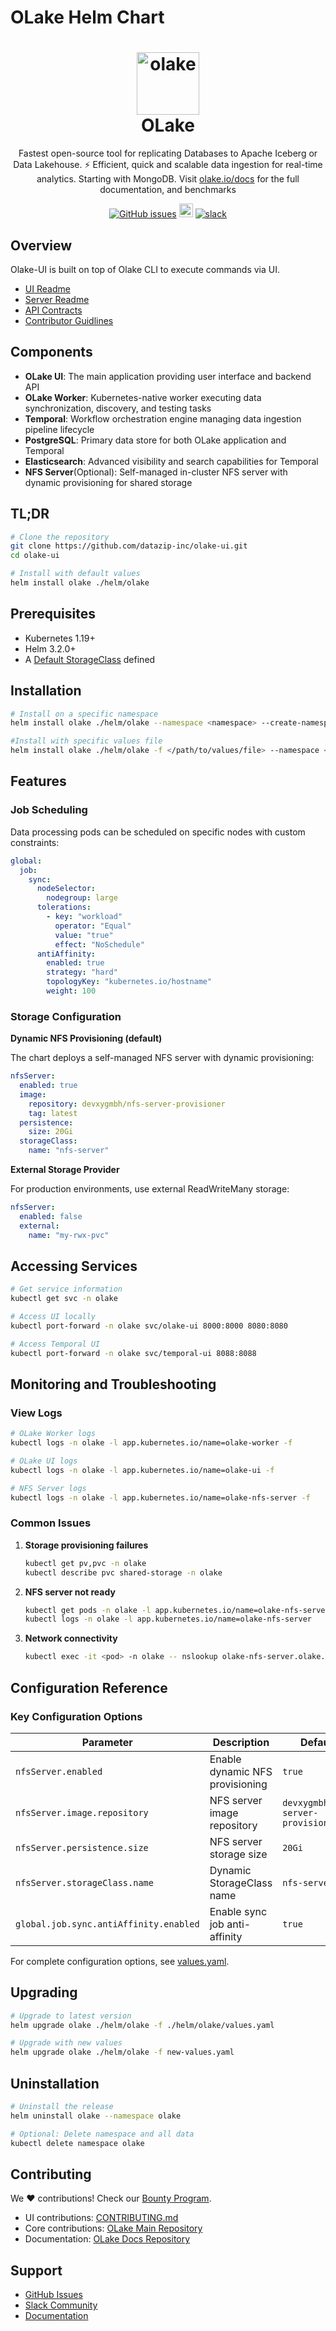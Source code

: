 # OLake Helm Chart

<h1 align="center" style="border-bottom: none">
    <a href="https://datazip.io/olake" target="_blank">
        <img alt="olake" src="https://github.com/user-attachments/assets/d204f25f-5289-423c-b3f2-44b2194bdeaf" width="100" height="100"/>
    </a>
    <br>OLake
</h1>

<p align="center">Fastest open-source tool for replicating Databases to Apache Iceberg or Data Lakehouse. ⚡ Efficient, quick and scalable data ingestion for real-time analytics. Starting with MongoDB. Visit <a href="https://olake.io/" target="_blank">olake.io/docs</a> for the full documentation, and benchmarks</p>

<p align="center">
    <a href="https://github.com/datazip-inc/olake-ui/issues"><img alt="GitHub issues" src="https://img.shields.io/github/issues/datazip-inc/olake"/></a> <a href="https://olake.io/docs"><img alt="Documentation" height="22" src="https://img.shields.io/badge/view-Documentation-blue?style=for-the-badge"/></a>
    <a href="https://join.slack.com/t/getolake/shared_invite/zt-2utw44do6-g4XuKKeqBghBMy2~LcJ4ag"><img alt="slack" src="https://img.shields.io/badge/Join%20Our%20Community-Slack-blue"/></a>
</p>

## Overview

Olake-UI is built on top of Olake CLI to execute commands via UI.

- [UI Readme](/olake_frontend/README.md)
- [Server Readme](/server/README.md)
- [API Contracts](/api-contract.md)
- [Contributor Guidlines](/CONTRIBUTING.md)

## Components

-   **OLake UI**: The main application providing user interface and backend API
-   **OLake Worker**: Kubernetes-native worker executing data synchronization, discovery, and testing tasks
-   **Temporal**: Workflow orchestration engine managing data ingestion pipeline lifecycle
-   **PostgreSQL**: Primary data store for both OLake application and Temporal
-   **Elasticsearch**: Advanced visibility and search capabilities for Temporal
-   **NFS Server**(Optional): Self-managed in-cluster NFS server with dynamic provisioning for shared storage

## TL;DR

```bash
# Clone the repository
git clone https://github.com/datazip-inc/olake-ui.git
cd olake-ui

# Install with default values
helm install olake ./helm/olake
```

## Prerequisites

-   Kubernetes 1.19+
-   Helm 3.2.0+
-   A [Default StorageClass](https://kubernetes.io/docs/tasks/administer-cluster/change-default-storage-class/) defined

## Installation

```bash
# Install on a specific namespace
helm install olake ./helm/olake --namespace <namespace> --create-namespace

#Install with specific values file
helm install olake ./helm/olake -f </path/to/values/file> --namespace <namespace> --create-namespace
```

## Features

### Job Scheduling

Data processing pods can be scheduled on specific nodes with custom constraints:

```yaml
global:
  job:
    sync:
      nodeSelector:
        nodegroup: large
      tolerations:
        - key: "workload"
          operator: "Equal"
          value: "true"
          effect: "NoSchedule"
      antiAffinity:
        enabled: true
        strategy: "hard"
        topologyKey: "kubernetes.io/hostname"
        weight: 100
```

### Storage Configuration

**Dynamic NFS Provisioning (default)**

The chart deploys a self-managed NFS server with dynamic provisioning:

```yaml
nfsServer:
  enabled: true
  image:
    repository: devxygmbh/nfs-server-provisioner
    tag: latest
  persistence:
    size: 20Gi
  storageClass:
    name: "nfs-server"
```

**External Storage Provider**

For production environments, use external ReadWriteMany storage:

```yaml
nfsServer:
  enabled: false
  external:
    name: "my-rwx-pvc"
```

## Accessing Services

```bash
# Get service information
kubectl get svc -n olake

# Access UI locally
kubectl port-forward -n olake svc/olake-ui 8000:8000 8080:8080

# Access Temporal UI
kubectl port-forward -n olake svc/temporal-ui 8088:8088
```

## Monitoring and Troubleshooting

### View Logs

```bash
# OLake Worker logs
kubectl logs -n olake -l app.kubernetes.io/name=olake-worker -f

# OLake UI logs
kubectl logs -n olake -l app.kubernetes.io/name=olake-ui -f

# NFS Server logs
kubectl logs -n olake -l app.kubernetes.io/name=olake-nfs-server -f
```

### Common Issues

1. **Storage provisioning failures**
   ```bash
   kubectl get pv,pvc -n olake
   kubectl describe pvc shared-storage -n olake
   ```

2. **NFS server not ready**
   ```bash
   kubectl get pods -n olake -l app.kubernetes.io/name=olake-nfs-server
   kubectl logs -n olake -l app.kubernetes.io/name=olake-nfs-server
   ```

3. **Network connectivity**
   ```bash
   kubectl exec -it <pod> -n olake -- nslookup olake-nfs-server.olake.svc.cluster.local
   ```

## Configuration Reference

### Key Configuration Options

| Parameter | Description | Default |
|-----------|-------------|---------|
| `nfsServer.enabled` | Enable dynamic NFS provisioning | `true` |
| `nfsServer.image.repository` | NFS server image repository | `devxygmbh/nfs-server-provisioner` |
| `nfsServer.persistence.size` | NFS server storage size | `20Gi` |
| `nfsServer.storageClass.name` | Dynamic StorageClass name | `nfs-server` |
| `global.job.sync.antiAffinity.enabled` | Enable sync job anti-affinity | `true` |

For complete configuration options, see [values.yaml](./olake/values.yaml).

## Upgrading

```bash
# Upgrade to latest version
helm upgrade olake ./helm/olake -f ./helm/olake/values.yaml

# Upgrade with new values
helm upgrade olake ./helm/olake -f new-values.yaml
```

## Uninstallation

```bash
# Uninstall the release
helm uninstall olake --namespace olake

# Optional: Delete namespace and all data
kubectl delete namespace olake
```

## Contributing

We ❤️ contributions! Check our [Bounty Program](https://olake.io/docs/community/issues-and-prs#goodies).

- UI contributions: [CONTRIBUTING.md](../CONTRIBUTING.md)
- Core contributions: [OLake Main Repository](https://github.com/datazip-inc/olake)
- Documentation: [OLake Docs Repository](https://github.com/datazip-inc/olake-docs)

## Support

- [GitHub Issues](https://github.com/datazip-inc/olake-ui/issues)
- [Slack Community](https://join.slack.com/t/getolake/shared_invite/zt-2utw44do6-g4XuKKeqBghBMy2~LcJ4ag)
- [Documentation](https://olake.io/docs)